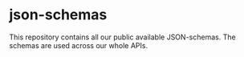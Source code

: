 # json-schemas

This repository contains all our public available JSON-schemas. The schemas are used across our whole APIs.